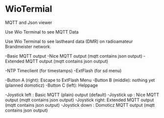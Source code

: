 # WioTermial

MQTT and Json viewer

Use Wio Terminal to see MQTT Data 

Use Wio Terminal to see lastheard data (DMR) on radioamateur Brandmeister network.


-Basic MQTT output
-Nice MQTT output (mqtt contains json output)
-Extended MQTT output (mqtt contains json output)

-NTP Timeclient (for timestamps)
-ExtFlash (for sd menu)

-Button A (right):  Escape to ExtFlash Menu
-Button B (middle): nothing yet (planned domoticz)
-Button C (left):   Helppage

-Joystick left : Basic MQTT (plain) output (default)
-Joystick up   : Nice MQTT output (mqtt contains json output)
-Joystick right: Extended MQTT output (mqtt contains json output) 
-Joystick down : Domoticz MQTT output (mqtt contains json output)  
